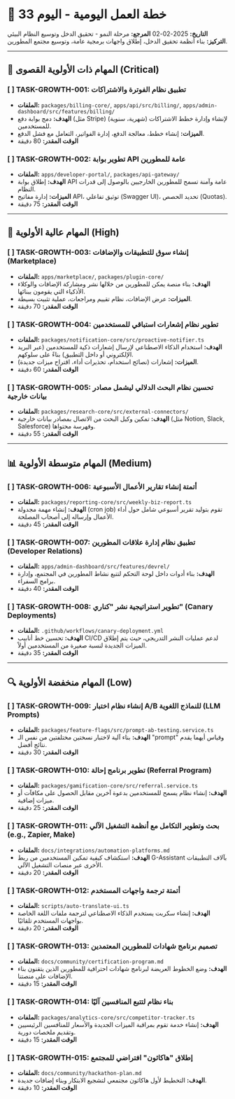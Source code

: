 # 🚀 خطة العمل اليومية - اليوم 33
**التاريخ:** 2025-02-02
**المرجع:** مرحلة النمو - تحقيق الدخل وتوسيع النظام البيئي
**التركيز:** بناء أنظمة تحقيق الدخل، إطلاق واجهات برمجية عامة، وتوسيع مجتمع المطورين.

---

## 🎯 المهام ذات الأولوية القصوى (Critical)

### [ ] TASK-GROWTH-001: تطبيق نظام الفوترة والاشتراكات
- **الملفات:** `packages/billing-core/`, `apps/api/src/billing/`, `apps/admin-dashboard/src/features/billing/`
- **الهدف:** دمج بوابة دفع (مثل Stripe) لإنشاء وإدارة خطط الاشتراكات (شهرية، سنوية) للمستخدمين.
- **الميزات:** إنشاء خطط، معالجة الدفع، إدارة الفواتير، التعامل مع فشل الدفع.
- **الوقت المقدر:** 80 دقيقة

### [ ] TASK-GROWTH-002: تطوير بوابة API عامة للمطورين
- **الملفات:** `apps/developer-portal/`, `packages/api-gateway/`
- **الهدف:** إطلاق بوابة API عامة وآمنة تسمح للمطورين الخارجيين بالوصول إلى قدرات النظام.
- **الميزات:** إدارة مفاتيح API، توثيق تفاعلي (Swagger UI)، تحديد الحصص (Quotas).
- **الوقت المقدر:** 75 دقيقة

---

## 🔧 المهام عالية الأولوية (High)

### [ ] TASK-GROWTH-003: إنشاء سوق للتطبيقات والإضافات (Marketplace)
- **الملفات:** `apps/marketplace/`, `packages/plugin-core/`
- **الهدف:** بناء منصة يمكن للمطورين من خلالها نشر ومشاركة الإضافات والوكلاء الأذكياء التي يقومون ببنائها.
- **الميزات:** عرض الإضافات، نظام تقييم ومراجعات، عملية تثبيت بسيطة.
- **الوقت المقدر:** 70 دقيقة

### [ ] TASK-GROWTH-004: تطوير نظام إشعارات استباقي للمستخدمين
- **الملفات:** `packages/notification-core/src/proactive-notifier.ts`
- **الهدف:** استخدام الذكاء الاصطناعي لإرسال إشعارات ذكية للمستخدمين (عبر البريد الإلكتروني أو داخل التطبيق) بناءً على سلوكهم.
- **الميزات:** إشعارات (نصائح استخدام، تحذيرات أداء، اقتراح ميزات جديدة).
- **الوقت المقدر:** 60 دقيقة

### [ ] TASK-GROWTH-005: تحسين نظام البحث الدلالي ليشمل مصادر بيانات خارجية
- **الملفات:** `packages/research-core/src/external-connectors/`
- **الهدف:** تمكين وكيل البحث من الاتصال بمصادر بيانات خارجية (مثل Notion, Slack, Salesforce) وفهرسة محتواها.
- **الوقت المقدر:** 55 دقيقة

---

## 📊 المهام متوسطة الأولوية (Medium)

### [ ] TASK-GROWTH-006: أتمتة إنشاء تقارير الأعمال الأسبوعية
- **الملفات:** `packages/reporting-core/src/weekly-biz-report.ts`
- **الهدف:** إنشاء مهمة مجدولة (cron job) تقوم بتوليد تقرير أسبوعي شامل حول أداء الأعمال وإرساله إلى أصحاب المصلحة.
- **الوقت المقدر:** 45 دقيقة

### [ ] TASK-GROWTH-007: تطبيق نظام إدارة علاقات المطورين (Developer Relations)
- **الملفات:** `apps/admin-dashboard/src/features/devrel/`
- **الهدف:** بناء أدوات داخل لوحة التحكم لتتبع نشاط المطورين في المجتمع، وإدارة برامج السفراء.
- **الوقت المقدر:** 40 دقيقة

### [ ] TASK-GROWTH-008: تطوير استراتيجية نشر "كناري" (Canary Deployments)
- **الملفات:** `.github/workflows/canary-deployment.yml`
- **الهدف:** تحسين خط أنابيب CI/CD لدعم عمليات النشر التدريجي، حيث يتم إطلاق الميزات الجديدة لنسبة صغيرة من المستخدمين أولاً.
- **الوقت المقدر:** 35 دقيقة

---

## 🔍 المهام منخفضة الأولوية (Low)

### [ ] TASK-GROWTH-009: إنشاء نظام اختبار A/B للنماذج اللغوية (LLM Prompts)
- **الملفات:** `packages/feature-flags/src/prompt-ab-testing.service.ts`
- **الهدف:** بناء آلية لاختبار نسختين مختلفتين من نفس الـ "prompt" وقياس أيهما يقدم نتائج أفضل.
- **الوقت المقدر:** 30 دقيقة

### [ ] TASK-GROWTH-010: تطوير برنامج إحالة (Referral Program)
- **الملفات:** `packages/gamification-core/src/referral.service.ts`
- **الهدف:** إنشاء نظام يسمح للمستخدمين بدعوة آخرين مقابل الحصول على مكافآت أو ميزات إضافية.
- **الوقت المقدر:** 25 دقيقة

### [ ] TASK-GROWTH-011: بحث وتطوير التكامل مع أنظمة التشغيل الآلي (e.g., Zapier, Make)
- **الملفات:** `docs/integrations/automation-platforms.md`
- **الهدف:** استكشاف كيفية تمكين المستخدمين من ربط G-Assistant بآلاف التطبيقات الأخرى عبر منصات التشغيل الآلي.
- **الوقت المقدر:** 20 دقيقة

### [ ] TASK-GROWTH-012: أتمتة ترجمة واجهات المستخدم
- **الملفات:** `scripts/auto-translate-ui.ts`
- **الهدف:** إنشاء سكربت يستخدم الذكاء الاصطناعي لترجمة ملفات اللغة الخاصة بواجهات المستخدم تلقائيًا.
- **الوقت المقدر:** 20 دقيقة

### [ ] TASK-GROWTH-013: تصميم برنامج شهادات للمطورين المعتمدين
- **الملفات:** `docs/community/certification-program.md`
- **الهدف:** وضع الخطوط العريضة لبرنامج شهادات احترافية للمطورين الذين يتقنون بناء الإضافات على منصتنا.
- **الوقت المقدر:** 15 دقيقة

### [ ] TASK-GROWTH-014: بناء نظام لتتبع المنافسين آليًا
- **الملفات:** `packages/analytics-core/src/competitor-tracker.ts`
- **الهدف:** إنشاء خدمة تقوم بمراقبة الميزات الجديدة والأسعار للمنافسين الرئيسيين وتقديم ملخصات دورية.
- **الوقت المقدر:** 15 دقيقة

### [ ] TASK-GROWTH-015: إطلاق "هاكاثون" افتراضي للمجتمع
- **الملفات:** `docs/community/hackathon-plan.md`
- **الهدف:** التخطيط لأول هاكاثون مجتمعي لتشجيع الابتكار وبناء إضافات جديدة.
- **الوقت المقدر:** 10 دقيقة

